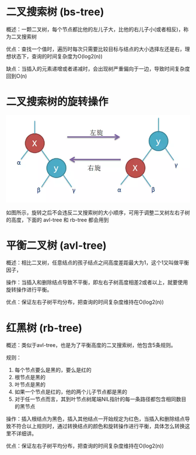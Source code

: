 # 二叉搜索树 (bs-tree)

概述：一颗二叉树，每个节点都比他的左儿子大，比他的右儿子小(或者相反)，称为二叉搜索树

优点：查找一个值时，遍历时每次只需要比较目标与结点的大小选择左还是右，理想状态下，查询的时间复杂度为O(log2(n))

缺点：当插入的元素递增或者递减时，会出现树严重偏向于一边，导致时间复杂度回到O(n)

# 二叉搜索树的旋转操作

![](./imgs/tree-rotate.png)

如图所示，旋转之后不会违反二叉搜索树的大小顺序，可用于调整二叉树左右子树的高度，下面的 avl-tree 和 rb-tree 都会用到

# 平衡二叉树 (avl-tree)

概述：相比二叉树，任意结点的孩子结点之间高度差距最大为1，这个1又叫做平衡因子，

操作：当插入和删除结点导致不平衡，即左右子树高度相差2或者以上，就要使用旋转操作进行平衡。

优点：保证左右子树平均分布，把查询的时间复杂度维持在O(log2(n))

# 红黑树 (rb-tree)

概述：类似于avl-tree，也是为了平衡高度的二叉搜索树，他包含5条规则。

规则：
  1. 每个节点要么是黑的，要么是红的
  2. 根节点是黑的
  3. 叶节点是黑的
  4. 如果一个节点是红的，他的两个儿子节点都是黑的
  5. 对于任一节点而言，其到叶节点树尾端NIL指针的每一条路径都包含相同数目的黑节点

操作：插入根结点为黑色，插入其他结点一开始规定为红色，当插入和删除结点导致不符合以上规则时，通过转换结点的颜色和旋转操作进行平衡，具体怎么转换这里不详细讲。

优点：保证左右子树平均分布，把查询的时间复杂度维持在O(log2(n))